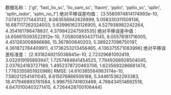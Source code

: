 数据名称： ['gt', 'fast_lio_sc', 'lio_sam_sc', 'ltaom', 'pplio', 'pplio_sc', 'splin', 'splin_isdor', 'splin_no_f']
绝对平移误差均值： [3.5580974814174993e-10, 7.074127271443132, 8.063556942626999, 5.058330311509136, 16.687117262024003, 5.639961623126905, 4.527938982242264, 4.354161796478837, 4.379942247593535]
绝对平移误差中值： [4.656615093522912e-10, 7.058008504371145, 8.05578181716005, 4.451263008886686, 15.367800840203, 5.389227098750197, 4.361872784409911, 4.1736253213456465, 4.136375571083996]
绝对平移误差标准差： [2.9318249215038845e-10, 2.72329681092419, 3.032919195893947, 1.7257484841454525, 7.7949268928504045, 2.037624183727189, 1.4952378720463706, 1.6235693286661474, 1.7763355851920966]
RMSE:  [4.610385564963174e-10, 7.580212541411045, 8.615076866506188, 5.344615362293383, 18.417946893761584, 5.996755741603469, 4.768434514692518, 4.6470100403271415, 4.7264428700106444]
